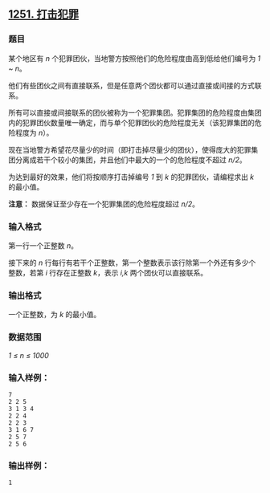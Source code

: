 ## [1251. 打击犯罪](https://www.acwing.com/problem/content/1253/)

### 题目

某个地区有 *n* 个犯罪团伙，当地警方按照他们的危险程度由高到低给他们编号为 *1 ~ n*。

他们有些团伙之间有直接联系，但是任意两个团伙都可以通过直接或间接的方式联系。

所有可以直接或间接联系的团伙被称为一个犯罪集团。犯罪集团的危险程度由集团内的犯罪团伙数量唯一确定，而与单个犯罪团伙的危险程度无关（该犯罪集团的危险程度为 *n*）。

现在当地警方希望花尽量少的时间（即打击掉尽量少的团伙），使得庞大的犯罪集团分离成若干个较小的集团，并且他们中最大的一个的危险程度不超过 *n/2*。

为达到最好的效果，他们将按顺序打击掉编号 *1* 到 *k* 的犯罪团伙，请编程求出 *k* 的最小值。

**注意：** 数据保证至少存在一个犯罪集团的危险程度超过 *n/2*。

### 输入格式

第一行一个正整数 *n*。

接下来的 *n* 行每行有若干个正整数，第一个整数表示该行除第一个外还有多少个整数，若第 *i* 行存在正整数 *k*，表示 *i,k* 两个团伙可以直接联系。

### 输出格式

一个正整数，为 *k* 的最小值。

### 数据范围

*1 ≤ n ≤ 1000*

### 输入样例：

```
7
2 2 5
3 1 3 4
2 2 4
2 2 3
3 1 6 7
2 5 7
2 5 6
```

### 输出样例：

```
1
```
